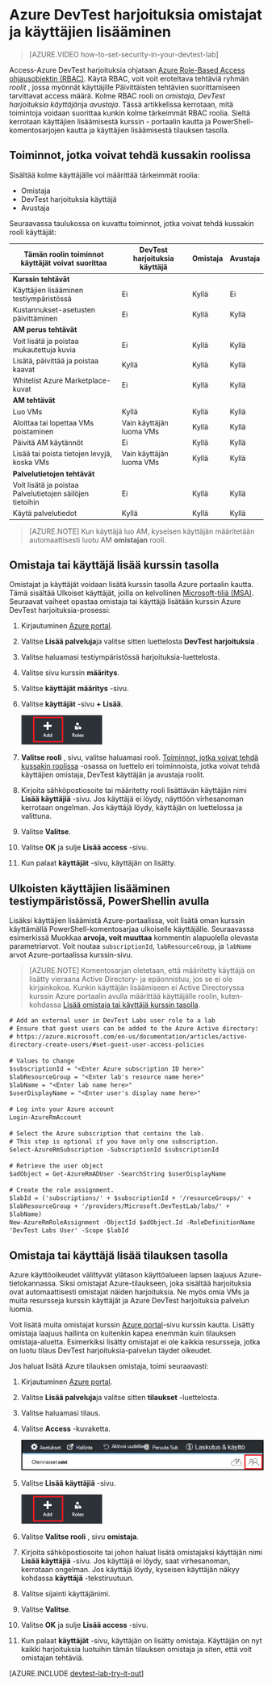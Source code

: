 <properties
    pageTitle="Omistajat ja käyttäjien lisääminen Azure DevTest harjoituksia | Microsoft Azure"
    description="Omistajat ja käyttäjien lisääminen Azure DevTest harjoituksia Azure portal tai PowerShellin avulla"
    services="devtest-lab,virtual-machines"
    documentationCenter="na"
    authors="tomarcher"
    manager="douge"
    editor=""/>

<tags
    ms.service="devtest-lab"
    ms.workload="na"
    ms.tgt_pltfrm="na"
    ms.devlang="na"
    ms.topic="article"
    ms.date="09/12/2016"
    ms.author="tarcher"/>

# <a name="add-owners-and-users-in-azure-devtest-labs"></a>Azure DevTest harjoituksia omistajat ja käyttäjien lisääminen

> [AZURE.VIDEO how-to-set-security-in-your-devtest-lab]

Access-Azure DevTest harjoituksia ohjataan [Azure Role-Based Access ohjausobjektin (RBAC)](../active-directory/role-based-access-control-what-is.md). Käytä RBAC, voit voit eroteltava tehtäviä ryhmän *roolit* , jossa myönnät käyttäjille Päivittäisten tehtävien suorittamiseen tarvittavat access määrä. Kolme RBAC rooli on *omistaja*, *DevTest harjoituksia käyttäjän*ja *avustaja*. Tässä artikkelissa kerrotaan, mitä toimintoja voidaan suorittaa kunkin kolme tärkeimmät RBAC roolia. Sieltä kerrotaan käyttäjien lisäämisestä kurssin - portaalin kautta ja PowerShell-komentosarjojen kautta ja käyttäjien lisäämisestä tilauksen tasolla.

## <a name="actions-that-can-be-performed-in-each-role"></a>Toiminnot, jotka voivat tehdä kussakin roolissa

Sisältää kolme käyttäjälle voi määrittää tärkeimmät roolia:

- Omistaja
- DevTest harjoituksia käyttäjä
- Avustaja

Seuraavassa taulukossa on kuvattu toiminnot, jotka voivat tehdä kussakin rooli käyttäjät:

| **Tämän roolin toiminnot käyttäjät voivat suorittaa** | **DevTest harjoituksia käyttäjä**            | **Omistaja** | **Avustaja** |
|---|---|---|---|
| **Kurssin tehtävät**                          |                              |       |             |
| Käyttäjien lisääminen testiympäristössä                     | Ei                           | Kyllä   | Ei          |
| Kustannukset-asetusten päivittäminen                   | Ei                           | Kyllä   | Kyllä         |
| **AM perus tehtävät**                      |                              |       |             |
| Voit lisätä ja poistaa mukautettuja kuvia           | Ei                           | Kyllä   | Kyllä         |
| Lisätä, päivittää ja poistaa kaavat       | Kyllä                          | Kyllä   | Kyllä         |
| Whitelist Azure Marketplace-kuvat     | Ei                           | Kyllä   | Kyllä         |
| **AM tehtävät**                           |                              |       |             |
| Luo VMs                             | Kyllä                          | Kyllä   | Kyllä         |
| Aloittaa tai lopettaa VMs poistaminen            | Vain käyttäjän luoma VMs | Kyllä   | Kyllä         |
| Päivitä AM käytännöt                     | Ei                           | Kyllä   | Kyllä         |
| Lisää tai poista tietojen levyjä, koska VMs      | Vain käyttäjän luoma VMs | Kyllä   | Kyllä         |
| **Palvelutietojen tehtävät**                     |                              |       |             |
| Voit lisätä ja poistaa Palvelutietojen säilöjen tietoihin   | Ei                           | Kyllä   | Kyllä         |
| Käytä palvelutiedot                        | Kyllä                          | Kyllä   | Kyllä         |

> [AZURE.NOTE] Kun käyttäjä luo AM, kyseisen käyttäjän määritetään automaattisesti luotu AM **omistajan** rooli.

## <a name="add-an-owner-or-user-at-the-lab-level"></a>Omistaja tai käyttäjä lisää kurssin tasolla

Omistajat ja käyttäjät voidaan lisätä kurssin tasolla Azure portaalin kautta. Tämä sisältää Ulkoiset käyttäjät, joilla on kelvollinen [Microsoft-tiliä (MSA)](devtest-lab-faq.md#what-is-a-microsoft-account).
Seuraavat vaiheet opastaa omistaja tai käyttäjä lisätään kurssin Azure DevTest harjoituksia-prosessi:

1. Kirjautuminen [Azure portal](http://go.microsoft.com/fwlink/p/?LinkID=525040).

1. Valitse **Lisää palveluja**ja valitse sitten luettelosta **DevTest harjoituksia** .

1. Valitse haluamasi testiympäristössä harjoituksia-luettelosta.

1. Valitse sivu kurssin **määritys**. 

1. Valitse **käyttäjät** **määritys** -sivu.

1. Valitse **käyttäjät** -sivu **+ Lisää**.

    ![Käyttäjän lisääminen](./media/devtest-lab-add-devtest-user/devtest-users-blade.png)

1. **Valitse rooli** , sivu, valitse haluamasi rooli. [Toiminnot, jotka voivat tehdä kussakin roolissa](#actions-that-can-be-performed-in-each-role) -osassa on luettelo eri toiminnoista, jotka voivat tehdä käyttäjien omistaja, DevTest käyttäjän ja avustaja roolit.

1. Kirjoita sähköpostiosoite tai määritetty rooli lisättävän käyttäjän nimi **Lisää käyttäjiä** -sivu. Jos käyttäjä ei löydy, näyttöön virhesanoman kerrotaan ongelman. Jos käyttäjä löydy, käyttäjän on luettelossa ja valittuna. 

1. Valitse **Valitse**.

1. Valitse **OK** ja sulje **Lisää access** -sivu.

1. Kun palaat **käyttäjät** -sivu, käyttäjän on lisätty.  

## <a name="add-an-external-user-to-a-lab-using-powershell"></a>Ulkoisten käyttäjien lisääminen testiympäristössä, PowerShellin avulla

Lisäksi käyttäjien lisäämistä Azure-portaalissa, voit lisätä oman kurssin käyttämällä PowerShell-komentosarjaa ulkoiselle käyttäjälle. Seuraavassa esimerkissä Muokkaa **arvoja, voit muuttaa** kommentin alapuolella olevasta parametriarvot.
Voit noutaa `subscriptionId`, `labResourceGroup`, ja `labName` arvot Azure-portaalissa kurssin-sivu.

> [AZURE.NOTE]
> Komentosarjan oletetaan, että määritetty käyttäjä on lisätty vieraana Active Directory- ja epäonnistuu, jos se ei ole kirjainkokoa. Kunkin käyttäjän lisäämiseen ei Active Directoryssa kurssin Azure portaalin avulla määrittää käyttäjälle roolin, kuten-kohdassa [Lisää omistaja tai käyttäjä kurssin tasolla](#add-an-owner-or-user-at-the-lab-level).   

    # Add an external user in DevTest Labs user role to a lab
    # Ensure that guest users can be added to the Azure Active directory:
    # https://azure.microsoft.com/en-us/documentation/articles/active-directory-create-users/#set-guest-user-access-policies

    # Values to change
    $subscriptionId = "<Enter Azure subscription ID here>"
    $labResourceGroup = "<Enter lab's resource name here>"
    $labName = "<Enter lab name here>"
    $userDisplayName = "<Enter user's display name here>"

    # Log into your Azure account
    Login-AzureRmAccount
    
    # Select the Azure subscription that contains the lab. 
    # This step is optional if you have only one subscription.
    Select-AzureRmSubscription -SubscriptionId $subscriptionId
    
    # Retrieve the user object
    $adObject = Get-AzureRmADUser -SearchString $userDisplayName
    
    # Create the role assignment. 
    $labId = ('subscriptions/' + $subscriptionId + '/resourceGroups/' + $labResourceGroup + '/providers/Microsoft.DevTestLab/labs/' + $labName)
    New-AzureRmRoleAssignment -ObjectId $adObject.Id -RoleDefinitionName 'DevTest Labs User' -Scope $labId

## <a name="add-an-owner-or-user-at-the-subscription-level"></a>Omistaja tai käyttäjä lisää tilauksen tasolla

Azure käyttöoikeudet välittyvät ylätason käyttöalueen lapsen laajuus Azure-tietokannassa. Siksi omistajat Azure-tilaukseen, joka sisältää harjoituksia ovat automaattisesti omistajat näiden harjoituksia. Ne myös omia VMs ja muita resursseja kurssin käyttäjät ja Azure DevTest harjoituksia palvelun luomia. 

Voit lisätä muita omistajat kurssin [Azure portal](http://go.microsoft.com/fwlink/p/?LinkID=525040)-sivu kurssin kautta. Lisätty omistaja laajuus hallinta on kuitenkin kapea enemmän kuin tilauksen omistaja-aluetta. Esimerkiksi lisätty omistajat ei ole kaikkia resursseja, jotka on luotu tilaus DevTest harjoituksia-palvelun täydet oikeudet. 

Jos haluat lisätä Azure tilauksen omistaja, toimi seuraavasti:

1. Kirjautuminen [Azure portal](http://go.microsoft.com/fwlink/p/?LinkID=525040).

1. Valitse **Lisää palveluja**ja valitse sitten **tilaukset** -luettelosta.

1. Valitse haluamasi tilaus.

1. Valitse **Access** -kuvaketta. 

    ![Access-käyttäjät](./media/devtest-lab-add-devtest-user/access-users.png)

1. Valitse **Lisää** **käyttäjiä** -sivu.

    ![Käyttäjän lisääminen](./media/devtest-lab-add-devtest-user/devtest-users-blade.png)

1. Valitse **Valitse rooli** , sivu **omistaja**.

1. Kirjoita sähköpostiosoite tai johon haluat lisätä omistajaksi käyttäjän nimi **Lisää käyttäjiä** -sivu. Jos käyttäjä ei löydy, saat virhesanoman, kerrotaan ongelman. Jos käyttäjä löydy, kyseisen käyttäjän näkyy kohdassa **käyttäjä** -tekstiruutuun.

1. Valitse sijainti käyttäjänimi.

1. Valitse **Valitse**.

1. Valitse **OK** ja sulje **Lisää access** -sivu.

1. Kun palaat **käyttäjät** -sivu, käyttäjän on lisätty omistaja. Käyttäjän on nyt kaikki harjoituksia luotuihin tämän tilauksen omistaja ja siten, että voit omistajan tehtäviä. 

[AZURE.INCLUDE [devtest-lab-try-it-out](../../includes/devtest-lab-try-it-out.md)]
